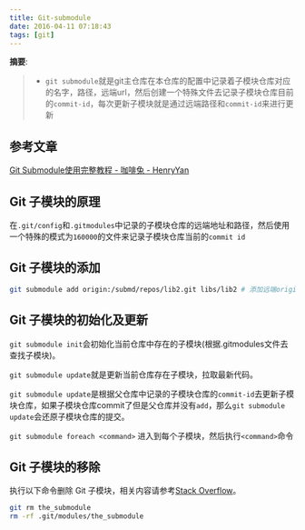 ```yaml
---
title: Git-submodule
date: 2016-04-11 07:18:43
tags: [git]
---
```


__摘要__:

> + `git submodule`就是git主仓库在本仓库的配置中记录着子模块仓库对应的名字，路径，远端url，然后创建一个特殊文件去记录子模块仓库目前的`commit-id`，每次更新子模块就是通过远端路径和`commit-id`来进行更新

<!--more-->
## 参考文章
[Git Submodule使用完整教程 - 咖啡兔 - HenryYan](http://www.kafeitu.me/git/2012/03/27/git-submodule.html)

## Git 子模块的原理

在`.git/config`和`.gitmodules`中记录的子模块仓库的远端地址和路径，然后使用一个特殊的模式为`160000`的文件来记录子模块仓库当前的`commit id`

## Git 子模块的添加

```sh
git submodule add origin:/submd/repos/lib2.git libs/lib2 # 添加远端origin上的仓库lib2到当前仓库的libs/lib2位置
```

## Git 子模块的初始化及更新

`git submodule init`会初始化当前仓库中存在的子模块(根据.gitmodules文件去查找子模块)。

`git submodule update`就是更新当前仓库存在子模块，拉取最新代码。

`git submodule update`是根据父仓库中记录的子模块仓库的`commit-id`去更新子模块仓库，如果子模块仓库commit了但是父仓库并没有`add`，那么`git submodule update`会还原子模块仓库的提交。

`git submodule foreach <command>` 进入到每个子模块，然后执行`<command>`命令

## Git 子模块的移除

执行以下命令删除 Git 子模块，相关内容请参考[Stack Overflow](http://stackoverflow.com/questions/1260748/how-do-i-remove-a-submodule/21211232#21211232)。

```sh
git rm the_submodule
rm -rf .git/modules/the_submodule
```

